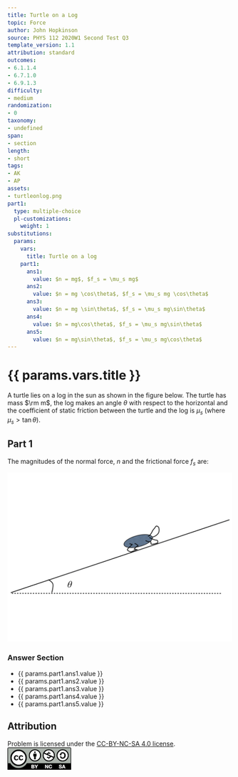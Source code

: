 ```yaml
---
title: Turtle on a Log
topic: Force
author: John Hopkinson
source: PHYS 112 2020W1 Second Test Q3
template_version: 1.1
attribution: standard
outcomes:
- 6.1.1.4
- 6.7.1.0
- 6.9.1.3
difficulty:
- medium
randomization:
- 0
taxonomy:
- undefined
span:
- section
length:
- short
tags:
- AK
- AP
assets:
- turtleonlog.png
part1:
  type: multiple-choice
  pl-customizations:
    weight: 1
substitutions:
  params:
    vars:
      title: Turtle on a log
    part1:
      ans1:
        value: $n = mg$, $f_s = \mu_s mg$
      ans2:
        value: $n = mg \cos\theta$, $f_s = \mu_s mg \cos\theta$
      ans3:
        value: $n = mg \sin\theta$, $f_s = \mu_s mg\sin\theta$
      ans4:
        value: $n = mg\cos\theta$, $f_s = \mu_s mg\sin\theta$
      ans5:
        value: $n = mg\sin\theta$, $f_s = \mu_s mg\cos\theta$
---
```

# {{ params.vars.title }}
A turtle lies on a log in the sun as shown in the figure below.
The turtle has mass $\rm m$, the log makes an angle $\theta$ with respect to the horizontal and the coefficient of static friction between the turtle and the log is $\mu_s$ (where $\mu_s > \tan\theta$).

## Part 1

The magnitudes of the normal force, $n$ and the frictional force $f_s$ are:

<img src="turtleonlog.png" width="800">

### Answer Section

- {{ params.part1.ans1.value }}
- {{ params.part1.ans2.value }}
- {{ params.part1.ans3.value }}
- {{ params.part1.ans4.value }}
- {{ params.part1.ans5.value }}

## Attribution

Problem is licensed under the [CC-BY-NC-SA 4.0 license](https://creativecommons.org/licenses/by-nc-sa/4.0/).<br> ![The Creative Commons 4.0 license requiring attribution-BY, non-commercial-NC, and share-alike-SA license.](https://raw.githubusercontent.com/firasm/bits/master/by-nc-sa.png)